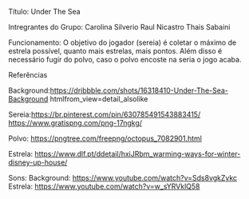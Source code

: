 Título: Under The Sea

Intregrantes do Grupo:
Carolina Silverio
Raul Nicastro
Thais Sabaini

Funcionamento:
O objetivo do jogador (sereia) é coletar o máximo de estrela possível, quanto mais estrelas, mais pontos. Além disso é necessário fugir do polvo, caso o polvo encoste na seria o jogo acaba. 

Referências

Background:https://dribbble.com/shots/16318410-Under-The-Sea-Background
htmlfrom_view=detail_alsolike

Sereia:https://br.pinterest.com/pin/630785491543883415/
https://www.gratispng.com/png-17ngkg/

Polvo: https://pngtree.com/freepng/octopus_7082901.html

Estrela: https://www.dlf.pt/ddetail/hxiJRbm_warming-ways-for-winter-disney-up-house/ 


Sons:
Background: https://www.youtube.com/watch?v=Sds8vgkZykc
Estrela: https://www.youtube.com/watch?v=w_sYRVklQ58